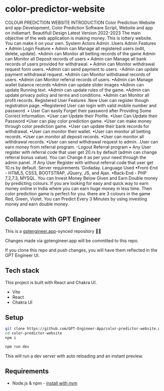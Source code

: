 # color-predictor-website

COLOUR PREDICTION WEBSITE
INTRODUCTION
Color Prediction Website and app Development, Color Prediction Software
Script,
Website and app on indiamart. Beautifull Design Latest Version 2022-2023
The main objective of the web application is making money. This is lottery
website. You
can make it on your own.
System Actors
Admin
.Users
Admin Features
• Admin Login Feature
• Admin can Manage all registered users (edit, delete, update).
•Admin can Monitor all betting records of the game
Admin can Monitor all Deposit records of users
• Admin can Manage all bank records of users provided for withdrawal.
• Admin can Monitor withdrawal request form users.
•Admin can send payment to users.
‣Admin can update payment withdrawal request.
•Admin can Monitor withdrawal records of users.
•Admin can Monitor referral records of users.
•Admin can Manage wallet balance records
•Admin can update slider images
•Admin can update Running text.
•Admin can update rules of the game.
•Admin can update privacy policy and terms and conditions.
•Admin can Monitor all profit records.
Registered User Features
.New User can register though registration page.
•Registered User can login with valid mobile number and password.
• User Can easily Forget their password after Providing Some Correct
Information.
•User can Update their Profile.
•User Can Update their Password
•User can play color prediction game.
•User can make money through color prediction game.
•User can update their bank records for withdrawal.
•User can monitor their wallet.
•User can monitor all betting records.
•User can monitor all deposit records.
•User can monitor all withdrawal records.
•User can send withdrawal request to admin.
.User can earn money from referral program.
-Logout
Referral program
• Any User register with referral code that user get 20.rs by
default (admin can
change referral bonus value). You can Change it as per your
need through the
admin panel.
.If Any User Register with without referral code that user get
10.rs by default.
Server requirements
'Godaday.
Language Used
•Front-End - HTML5, CSS3, BOOTSTRAP, JQuery, JS, and
Ajax.
•Back-End - PHP 7.2,7.3, MYSQL.
You can Invest Money Below Given and Earn Double money
by predicting colours. If
you are looking for easy and quick way to earn money online
in India where you can
earn huge money in less time. Then color prediction game is
perfect for you. there are 3
colours in the game Red, Green, Violet. You can Predict Every
3 Minutes by using
investing money and earn double money.

## Collaborate with GPT Engineer

This is a [gptengineer.app](https://gptengineer.app)-synced repository 🌟🤖

Changes made via gptengineer.app will be committed to this repo.

If you clone this repo and push changes, you will have them reflected in the GPT Engineer UI.

## Tech stack

This project is built with React and Chakra UI.

- Vite
- React
- Chakra UI

## Setup

```sh
git clone https://github.com/GPT-Engineer-App/color-predictor-website.git
cd color-predictor-website
npm i
```

```sh
npm run dev
```

This will run a dev server with auto reloading and an instant preview.

## Requirements

- Node.js & npm - [install with nvm](https://github.com/nvm-sh/nvm#installing-and-updating)
